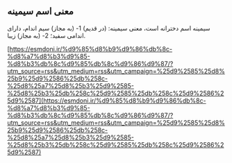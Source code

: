 ## معنی اسم سیمینه


سیمینه اسم دخترانه است، معنی سیمینه: (در قدیم) 1- (به مجاز) سیم اندام، دارای اندامی سفید؛ 2- (به مجاز) زیبا.

[https://esmdoni.ir/%d9%85%d8%b9%d9%86%db%8c-%d8%a7%d8%b3%d9%85-%d8%b3%db%8c%d9%85%db%8c%d9%86%d9%87/?utm_source=rss&utm_medium=rss&utm_campaign=%25d9%2585%25d8%25b9%25d9%2586%25db%258c-%25d8%25a7%25d8%25b3%25d9%2585-%25d8%25b3%25db%258c%25d9%2585%25db%258c%25d9%2586%25d9%2587](https://esmdoni.ir/%d9%85%d8%b9%d9%86%db%8c-%d8%a7%d8%b3%d9%85-%d8%b3%db%8c%d9%85%db%8c%d9%86%d9%87/?utm_source=rss&utm_medium=rss&utm_campaign=%25d9%2585%25d8%25b9%25d9%2586%25db%258c-%25d8%25a7%25d8%25b3%25d9%2585-%25d8%25b3%25db%258c%25d9%2585%25db%258c%25d9%2586%25d9%2587) 